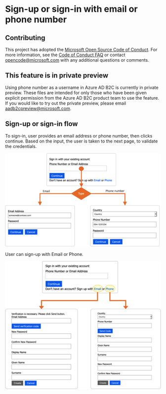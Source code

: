 # Sign-up or sign-in with email or phone number

## Contributing

This project has adopted the [Microsoft Open Source Code of Conduct](https://opensource.microsoft.com/codeofconduct/). For more information, see the [Code of Conduct FAQ](https://opensource.microsoft.com/codeofconduct/faq/) or contact [opencode@microsoft.com](mailto:opencode@microsoft.com) with any additional questions or comments.

## This feature is in private preview

Using phone number as a username in Azure AD B2C is currently in private preview. These files are intended for only those who have been given explicit permission from the Azure AD B2C product team to use the feature. If you would like to try out the private preview, please email aadb2cpreview@microsoft.com.

## Sign-up or sign-in flow

To sign-in, user provides an email address or phone number, then clicks continue. Based on the input, the user is taken to the next page, to validate the credentials. 

![Sign-in flow](media/sign-in-flow.png)

User can sign-up with Email or Phone. 

![Sign-up flow](media/sign-up-flow.png)